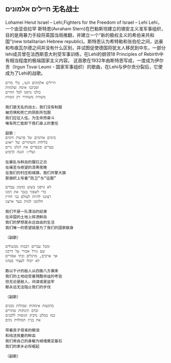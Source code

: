 ## חיילים אלמונים 无名战士
Lohamei Herut Israel – Lehi,Fighters for the Freedom of Israel – Lehi
Lehi，一个由亚伯拉罕 斯特恩(Avraham Stern)在巴勒斯坦建立的锡安主义准军事组织，目的是用暴力手段将英国当局推翻，并建立一个“新的极权主义的希伯来共和国”(new totalitarian Hebrew republic)。斯特恩认为希特勒和张伯伦之间，达豪和布痕瓦尔德之间并没有什么区别，并试图促使德国将犹太人移民到中东，一部分lehi成员曾在法西斯意大利受军事训练，在Lehi的纲领18 Principles of Rebirth中有相当程度的极端国家主义内容。
这首歌在1932年由斯特恩写成，一度成为伊尔贡（Irgun Tsvai Leumi - 国家军事组织）的歌曲，在Lehi与伊尔贡分裂后，它便成为了Lehi的战歌。

    חיילים אלמונים הננו, בלי מדים
    וסביבנו אימה וצלמוות
    כולנו גויסנו לכל החיים
    משורה משחרר רק המוות
    
    我们是无名的战士，我们没有制服
    被恐惧和死亡的阴影所包围
    我们应征入伍，为生命而奋斗
    唯有死亡能卸下我们身上的重任
    
    副歌：
    בימים אדומים של פרעות ודמים
    בלילות השחורים של ייאוש
    בערים ובכפרים את דגלנו נרים
    ועליו: הגנה וכיבוש
    
    在暴乱与鲜血的猩红之日
    在痛苦与绝望的漆黑夜晚
    在我们的村庄和城镇，我们共擎大旗
    那旗帜上写着“防卫”与“征服”
    
    לא גויסנו בשוט כהמון עבדים
    כדי לשפוך בנכר את דמנו
    רצוננו להיות לעולם בני חורין
    חלומנו למות בעד ארצנו
    
    我们不是一队漂泊的奴隶
    在异国的土地上挥洒鲜血
    我们的梦想是永远自由的生活
    我们唯一的愿望就是为了我们的国家献身
    
    （副歌）
    
    ומכל עברים רבבות מכשולים
    שם גורל אכזרי על דרכנו
    אך אויבים, מרגלים ובתי אסורים
    לא יוכלו לעצור בעדנו
    
    数以千计的敌人从四面八方袭来
    我们的土地经受着残酷命运的考验
    但无论是敌人，间谍或是监牢
    都永远无法阻止我们的步伐
    
    （副歌）
    
    בדמעות אימהות שכולות מבנים
    ובדם תינוקות טהורים
    כמו במלט נדביק הגופות ללבנים
    את בניין המולדת נקים
    
    带着丧子母亲的眼泪
    和纯洁孩童的鲜血
    我们用自己的身躯为城墙奠定基石
    我们的家乡必将崛起
    
    （副歌）

